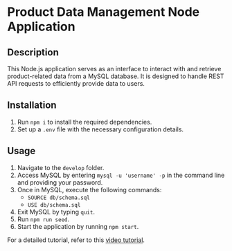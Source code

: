 # Product Data Management Node Application

## Description

This Node.js application serves as an interface to interact with and retrieve product-related data from a MySQL database. It is designed to handle REST API requests to efficiently provide data to users.

## Installation

1. Run `npm i` to install the required dependencies.
2. Set up a `.env` file with the necessary configuration details.

## Usage

1. Navigate to the `develop` folder.
2. Access MySQL by entering `mysql -u 'username' -p` in the command line and providing your password.
3. Once in MySQL, execute the following commands:
   - `SOURCE db/schema.sql`
   - `USE db/schema.sql`
4. Exit MySQL by typing `quit`.
5. Run `npm run seed`.
6. Start the application by running `npm start`.

For a detailed tutorial, refer to this [video tutorial](https://drive.google.com/drive/folders/1Y_mJekRzv4mFgv2lKRTntgsHdwCcGqPB).
